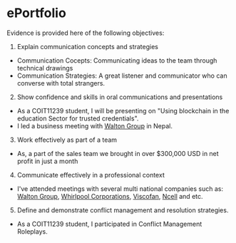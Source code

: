 # ePortfolio
Evidence is provided here of the following objectives:
1. Explain communication concepts and strategies
- Communication Cocepts: 
 Communicating ideas to the team through technical drawings
- Communication Strategies: 
 A great listener and communicator who can converse with total strangers.
2. Show confidence and skills in oral communications and presentations
- As a COIT11239 student, I will be presenting on "Using blockchain in the education Sector for trusted credentials".
- I led a business meeting  with [Walton Group](https://waltonbd.com/) in Nepal.
3. Work effectively as part of a team
- As, a part of the sales team we brought in over $300,000 USD in net profit in just a month
4. Communicate effectively in a professional context
- I've attended meetings with several multi national companies such as: [Walton Group](https://waltonbd.com/), [Whirlpool Corporations](whirlpoolcorp.com), [Viscofan](https://www.viscofan.com/), [Ncell](https://www.ncell.axiata.com/en) and etc.
5. Define and demonstrate conflict management and resolution strategies.
- As a COIT11239 student, I participated in Conflict Management Roleplays.
